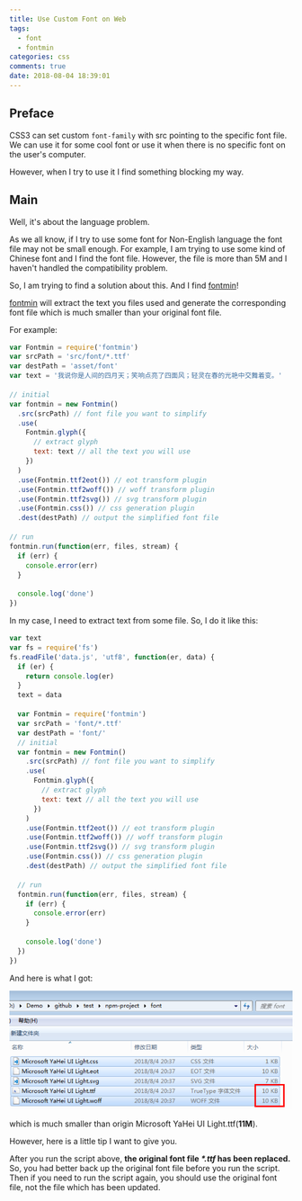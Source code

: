 ```yaml
---
title: Use Custom Font on Web
tags:
  - font
  - fontmin
categories: css
comments: true
date: 2018-08-04 18:39:01
---
```


## Preface

CSS3 can set custom `font-family` with src pointing to the specific font file. We can use it for some cool font or use it when there is no specific font on the user's computer.

However, when I try to use it I find something blocking my way.

## Main

Well, it's about the language problem.

As we all know, if I try to use some font for Non-English language the font file may not be small enough. For example, I am trying to use some kind of Chinese font and I find the font file. However, the file is more than 5M and I haven't handled the compatibility problem.

So, I am trying to find a solution about this. And I find [fontmin][fontmin]!

[fontmin][fontmin] will extract the text you files used and generate the corresponding font file which is much smaller than your original font file.

For example:

```js
var Fontmin = require('fontmin')
var srcPath = 'src/font/*.ttf'
var destPath = 'asset/font'
var text = '我说你是人间的四月天；笑响点亮了四面风；轻灵在春的光艳中交舞着变。'

// initial
var fontmin = new Fontmin()
  .src(srcPath) // font file you want to simplify
  .use(
    Fontmin.glyph({
      // extract glyph
      text: text // all the text you will use
    })
  )
  .use(Fontmin.ttf2eot()) // eot transform plugin
  .use(Fontmin.ttf2woff()) // woff transform plugin
  .use(Fontmin.ttf2svg()) // svg transform plugin
  .use(Fontmin.css()) // css generation plugin
  .dest(destPath) // output the simplified font file

// run
fontmin.run(function(err, files, stream) {
  if (err) {
    console.error(err)
  }

  console.log('done')
})
```

In my case, I need to extract text from some file. So, I do it like this:

```js
var text
var fs = require('fs')
fs.readFile('data.js', 'utf8', function(er, data) {
  if (er) {
    return console.log(er)
  }
  text = data

  var Fontmin = require('fontmin')
  var srcPath = 'font/*.ttf'
  var destPath = 'font/'
  // initial
  var fontmin = new Fontmin()
    .src(srcPath) // font file you want to simplify
    .use(
      Fontmin.glyph({
        // extract glyph
        text: text // all the text you will use
      })
    )
    .use(Fontmin.ttf2eot()) // eot transform plugin
    .use(Fontmin.ttf2woff()) // woff transform plugin
    .use(Fontmin.ttf2svg()) // svg transform plugin
    .use(Fontmin.css()) // css generation plugin
    .dest(destPath) // output the simplified font file

  // run
  fontmin.run(function(err, files, stream) {
    if (err) {
      console.error(err)
    }

    console.log('done')
  })
})
```

And here is what I got:

![截图20180804204452.png](../images/截图20180804204452.png)

which is much smaller than origin Microsoft YaHei UI Light.ttf(**11M**).

However, here is a little tip I want to give you.

After you run the script above, **the original font file _\*.ttf_ has been replaced.** So, you had better back up the original font file before you run the script. Then if you need to run the script again, you should use the original font file, not the file which has been updated.

[fontmin]: https://github.com/ecomfe/fontmin/
